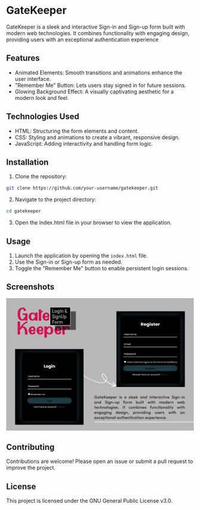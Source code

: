 # GateKeeper

GateKeeper is a sleek and interactive Sign-in and Sign-up form built with modern web technologies. It combines functionality with engaging design, providing users with an exceptional authentication experience

## Features

* Animated Elements: Smooth transitions and animations enhance the user interface.
* "Remember Me" Button: Lets users stay signed in for future sessions.
* Glowing Background Effect: A visually captivating aesthetic for a modern look and feel.

## Technologies Used

* HTML: Structuring the form elements and content.
* CSS: Styling and animations to create a vibrant, responsive design.
* JavaScript: Adding interactivity and handling form logic.

## Installation

1. Clone the repository:

```bash
git clone https://github.com/your-username/gatekeeper.git  
```

2. Navigate to the project directory:

```bash
cd gatekeeper  
```

3. Open the index.html file in your browser to view the application.

## Usage

1. Launch the application by opening the `index.html` file.
2. Use the Sign-in or Sign-up form as needed.
3. Toggle the "Remember Me" button to enable persistent login sessions.

## Screenshots

![Demo img](screenshots.png)

## Contributing

Contributions are welcome! Please open an issue or submit a pull request to improve the project.

## License

This project is licensed under the GNU General Public License v3.0.  
